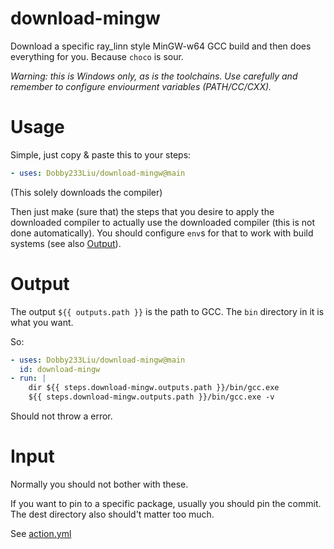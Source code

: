 # download-mingw
Download a specific ray_linn style MinGW-w64 GCC build and then does everything for you.
Because `choco` is sour.

*Warning: this is Windows only, as is the toolchains. Use carefully and remember to configure enviourment variables (PATH/CC/CXX).*

# Usage
Simple, just copy & paste this to your steps:
```yaml
- uses: Dobby233Liu/download-mingw@main
```
(This solely downloads the compiler)

Then just make (sure that) the steps that you desire to apply the downloaded compiler to actually use the downloaded compiler (this is not done automatically). You should configure `env`s for that to work with build systems (see also [Output](#output)).

# Output
The output `${{ outputs.path }}` is the path to GCC. The `bin` directory in it is what you want.

So:
```yaml
- uses: Dobby233Liu/download-mingw@main
  id: download-mingw
- run: |
    dir ${{ steps.download-mingw.outputs.path }}/bin/gcc.exe
    ${{ steps.download-mingw.outputs.path }}/bin/gcc.exe -v
```
Should not throw a error.

# Input
Normally you should not bother with these.

If you want to pin to a specific package, usually you should pin the commit.
The dest directory also should't matter too much.

See [action.yml](action.yml)
